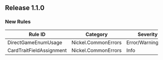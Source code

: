 ## Release 1.1.0
### New Rules
| Rule ID                  | Category            | Severity           | Notes |
|--------------------------|---------------------|--------------------|-------|
| DirectGameEnumUsage      | Nickel.CommonErrors | Error/Warning/Info |       |
| CardTraitFieldAssignment | Nickel.CommonErrors | Info               |       |